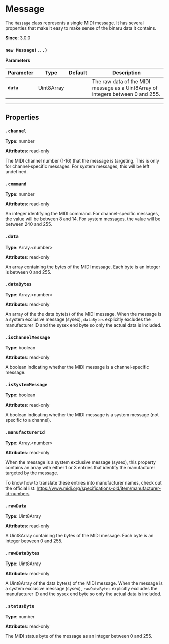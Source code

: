 # Message

The `Message` class represents a single MIDI message. It has several properties that make it
easy to make sense of the binaru data it contains.

**Since**: 3.0.0




### `new Message(...)`


**Parameters**

| Parameter    | Type      | Default      | Description  |
| ------------ | ------------ | ------------ | ------------ |
|**`data`** |Uint8Array||The raw data of the MIDI message as a Uint8Array of integers between 0 and 255.|



***

## Properties

### `.channel`

**Type**: number

**Attributes**: read-only


The MIDI channel number (1-16) that the message is targeting. This is only for
channel-specific messages. For system messages, this will be left undefined.



### `.command`

**Type**: number

**Attributes**: read-only


An integer identifying the MIDI command. For channel-specific messages, the value will be
between 8 and 14. For system messages, the value will be between 240 and 255.



### `.data`

**Type**: Array.&lt;number&gt;

**Attributes**: read-only


An array containing the bytes of the MIDI message. Each byte is an integer is between 0 and
255.



### `.dataBytes`

**Type**: Array.&lt;number&gt;

**Attributes**: read-only


An array of the the data byte(s) of the MIDI message. When the message is a system exclusive
message (sysex), `dataBytes` explicitly excludes the manufacturer ID and the sysex end
byte so only the actual data is included.



### `.isChannelMessage`

**Type**: boolean

**Attributes**: read-only


A boolean indicating whether the MIDI message is a channel-specific message.



### `.isSystemMessage`

**Type**: boolean

**Attributes**: read-only


A boolean indicating whether the MIDI message is a system message (not specific to a
channel).



### `.manufacturerId`

**Type**: Array.&lt;number&gt;

**Attributes**: read-only


When the message is a system exclusive message (sysex), this property contains an array with
either 1 or 3 entries that identify the manufacturer targeted by the message.

To know how to translate these entries into manufacturer names, check out the official list:
https://www.midi.org/specifications-old/item/manufacturer-id-numbers



### `.rawData`

**Type**: Uint8Array

**Attributes**: read-only


A Uint8Array containing the bytes of the MIDI message. Each byte is an integer between 0 and
255.



### `.rawDataBytes`

**Type**: Uint8Array

**Attributes**: read-only


A Uint8Array of the data byte(s) of the MIDI message. When the message is a system exclusive
message (sysex), `rawDataBytes` explicitly excludes the manufacturer ID and the sysex end
byte so only the actual data is included.



### `.statusByte`

**Type**: number

**Attributes**: read-only


The MIDI status byte of the message as an integer between 0 and 255.




